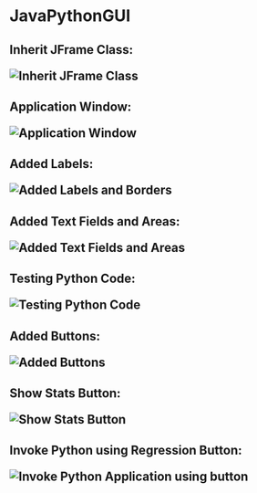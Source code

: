 # JavaPythonGUI

<h2>Inherit JFrame Class:

![Inherit JFrame Class](https://github.com/YoussefAlmaidan/JavaPythonGUI/assets/123633730/ca072704-2402-44fb-94ab-ea78aad84b95)

</h2>

<h2>Application Window:

![Application Window](https://github.com/YoussefAlmaidan/JavaPythonGUI/assets/123633730/01c34773-ce7b-42b4-aa1a-d3fdf744504e)

</h2>

<h2>Added Labels:

![Added Labels and Borders](https://github.com/YoussefAlmaidan/JavaPythonGUI/assets/123633730/47e0311f-858d-4871-a155-208e449e6902)

</h2>

<h2>Added Text Fields and Areas:

![Added Text Fields and Areas](https://github.com/YoussefAlmaidan/JavaPythonGUI/assets/123633730/fac1c34a-0351-4db9-95b1-eaf7ace129c9)

</h2>

<h2>Testing Python Code:
  
![Testing Python Code](https://github.com/YoussefAlmaidan/JavaPythonGUI/assets/123633730/f65446c1-c2a4-4b47-9a3d-d37f21e10135)

</h2>

<h2>Added Buttons:

![Added Buttons](https://github.com/YoussefAlmaidan/JavaPythonGUI/assets/123633730/f5654d4c-0946-4d26-bdbe-d9050fbd0cfa)

</h2>

<h2>Show Stats Button:

![Show Stats Button](https://github.com/YoussefAlmaidan/JavaPythonGUI/assets/123633730/49047c13-dd3e-494b-9eeb-9d608092ed32)

</h2>

<h2>Invoke Python using Regression Button:

![Invoke Python Application using button](https://github.com/YoussefAlmaidan/JavaPythonGUI/assets/123633730/cd45b619-e7c9-4140-b4d3-99ef15a8d1aa)

</h2>
